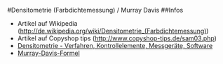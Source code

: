 #Densitometrie (Farbdichtemessung) / Murray Davis
##Infos
 - Artikel auf Wikipedia (http://de.wikipedia.org/wiki/Densitometrie_(Farbdichtemessung))
 - Artikel auf Copyshop tips (http://www.copyshop-tips.de/sam03.php)
 - [Densitometrie - Verfahren, Kontrollelemente, Messgeräte, Software](http://www.lepen.de/assets/files/techkon.pdf)
 - [Murray-Davis-Formel](http://de.wikipedia.org/wiki/Murray-Davies-Formel)
